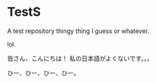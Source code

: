 # TestS
A test repository thingy thing I guess or whatever.

lol.

皆さん、こんにちは！
私の日本語がよくないです。。。

ひー、ひー、ひー、ひー。

